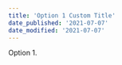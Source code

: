 ```yaml
---
title: 'Option 1 Custom Title'
date_published: '2021-07-07'
date_modified: '2021-07-07'
---
```


Option 1.
